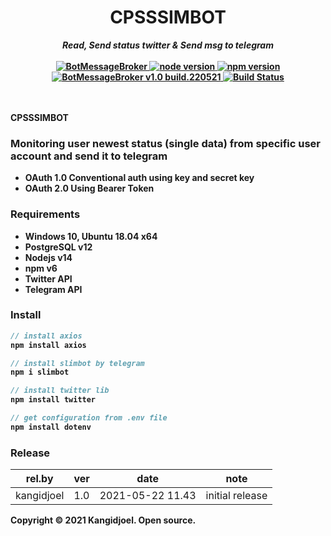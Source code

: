 <div align="center">
<h1><b>CPSSSIMBOT</h1>
  <i>Read, Send status twitter & Send msg to telegram</i>
<br/><br/>

<a href="blank" title="BotMessageBroker">
   <img src="https://img.shields.io/badge/cpsssimbot-2021-blue" alt="BotMessageBroker">
</a>
<a href="blank" title="Node Version">
   <img src="https://img.shields.io/badge/node-v14.15.4-green" alt="node version">
</a>
<a href="blank" title="NPM Version">
   <img src="https://img.shields.io/badge/npm-6.14.10-green" alt="npm version">
</a>
<!-- <a href="blank" title="PostgreSQL Version">
   <img src="https://img.shields.io/badge/postgreSQL-v12.5-green" alt="postgresql version">
</a> -->
<a href="blank" title="BotMessageBroker">
   <img src="https://img.shields.io/badge/version-1.0 build.210211-orange" alt="BotMessageBroker v1.0 build.220521">
</a>
<a href="blank" title="BotMessageBroker Tests">
  <img src="https://img.shields.io/badge/build-passing-green" alt="Build Status"/>
</a>
<br/>
<br/>
<br/>
</div>


CPSSSIMBOT
### Monitoring user newest status (single data) from specific user account and send it to telegram

- OAuth 1.0 Conventional auth using key and secret key
- OAuth 2.0 Using Bearer Token

### Requirements
- Windows 10, Ubuntu 18.04 x64
- PostgreSQL v12
- Nodejs v14
- npm v6
- Twitter API
- Telegram API

### Install
```javascript
// install axios
npm install axios
```
```javascript
// install slimbot by telegram
npm i slimbot 
```
```javascript
// install twitter lib
npm install twitter 
```
```javascript
// get configuration from .env file
npm install dotenv 
```


### Release

rel.by | ver | date | note
--- | --- | --- | ---
kangidjoel | 1.0 | 2021-05-22 11.43 | initial release 


Copyright © 2021 Kangidjoel. Open source.


